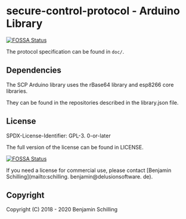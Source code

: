 # secure-control-protocol - Arduino Library
[![FOSSA Status](https://app.fossa.io/api/projects/git%2Bgithub.com%2FbenjaminSchilling33%2Fsecure-control-protocol.svg?type=shield)](https://app.fossa.io/projects/git%2Bgithub.com%2FbenjaminSchilling33%2Fsecure-control-protocol?ref=badge_shield)

The protocol specification can be found in `doc/`.

## Dependencies

The SCP Arduino library uses the rBase64 library and esp8266 core libraries.

They can be found in the repositories described in the library.json file.

## License

SPDX-License-Identifier: GPL-3. 0-or-later

The full version of the license can be found in LICENSE. 

[![FOSSA Status](https://app.fossa.io/api/projects/git%2Bgithub.com%2FbenjaminSchilling33%2Fsecure-control-protocol.svg?type=large)](https://app.fossa.io/projects/git%2Bgithub.com%2FbenjaminSchilling33%2Fsecure-control-protocol?ref=badge_large)

If you need a license for commercial use, please contact [Benjamin Schilling](mailto:schilling. benjamin@delusionsoftware. de). 

## Copyright
Copyright (C) 2018 - 2020 Benjamin Schilling
